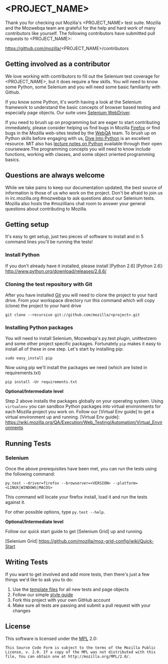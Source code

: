 <PROJECT_NAME>
=====================
Thank you for checking out Mozilla's <PROJECT_NAME> test suite. Mozilla and the Mozwebqa team are grateful for the help and hard work of many contributors like yourself.
The following contributors have submitted pull requests to <PROJECT_NAME>:

https://github.com/mozilla/<PROJECT_NAME>/contributors

Getting involved as a contributor
------------------------------------------
We love working with contributors to fill out the Selenium test coverage for <PROJECT_NAME>, but it does require a few skills. You will need to know some Python, some Selenium and you will need some basic familiarity with Github.

If you know some Python, it's worth having a look at the Selenium framework to understand the basic concepts of browser based testing and especially page objects. Our suite uses [Selenium WebDriver][webdriver].

If you need to brush up on programming but are eager to start contributing immediately, please consider helping us find bugs in Mozilla [Firefox][firefox] or find bugs in the Mozilla web-sites tested by the [WebQA][webqa] team. To brush up on Python skills before engaging with us, [Dive Into Python][dive] is an excellent resource. MIT also has [lecture notes on Python][mit] available through their open courseware.The programming concepts you will need to know include functions, working with classes, and some object oriented programming basics. 

[mit]: http://ocw.mit.edu/courses/electrical-engineering-and-computer-science/6-189-a-gentle-introduction-to-programming-using-python-january-iap-2011/
[dive]: http://www.diveintopython.net/toc/index.html
[webqa]: http://quality.mozilla.org/teams/web-qa/
[firefox]: http://quality.mozilla.org/teams/desktop-firefox/
[webdriver]: http://seleniumhq.org/docs/03_webdriver.html

Questions are always welcome
----------------------------
While we take pains to keep our documentation updated, the best source of information is those of us who work on the project.  Don't be afraid to join us in irc.mozilla.org #mozwebqa to ask questions about our Selenium tests.  Mozilla also hosts the #mozillians chat room to answer your general questions about contributing to Mozilla.

[mozwebqa]:http://02.chat.mibbit.com/?server=irc.mozilla.org&channel=#mozwebqa
[mozillians]:http://02.chat.mibbit.com/?server=irc.mozilla.org&channel=#mozillians

Getting setup
-------------
It's easy to get setup, just two pieces of software to install and in 5 command lines you'll be running the tests!

### Install Python
If you don't already have it installed, please install [Python 2.6]
[Python 2.6]: http://www.python.org/download/releases/2.6.6/

### Cloning the test repository with Git

After you have installed [Git] you will need to clone the project to your hard drive. From your workspace directory run this command which will copy (clone) the project to your hard drive

    git clone --recursive git://github.com/mozilla/<project>.git
[Git]: http://en.wikipedia.org/wiki/Git_%28software%29

### Installing Python packages
You will need to install Selenium, Mozwebqa's py.test plugin, unittestzero and some other project specific packages. Fortunately `pip` makes it easy to install all of these in one step. Let's start by installing pip:

    sudo easy_install pip
    
Now using pip we'll install the packages we need (which are listed in requirements.txt)

    pip install -Ur requirements.txt    

__Optional/Intermediate level__

Step 2 above installs the packages globally on your operating system. Using `virtualenv` you can sandbox Python packages into virtual environments for each Mozilla project you work on. Follow our [Virtual Env guide] to get a virtual environment up and running.
[Virtual Env guide]: https://wiki.mozilla.org/QA/Execution/Web_Testing/Automation/Virtual_Environments

Running Tests
-------------

### Selenium
Once the above prerequisites have been met, you can run the tests using the
following command:

    py.test --driver=firefox --browserver=<VERSION> --platform=<LINUX|WINDOWS|MACOS>

This command will locate your firefox install, load it and run the tests against it.

For other possible options, type `py.test --help`.

__Optional/Intermediate level__

Follow our quick start guide to get [Selenium Grid] up and running.

[Selenium Grid] https://github.com/mozilla/moz-grid-config/wiki/Quick-Start

Writing Tests
-------------
If you want to get involved and add more tests, then there's just a few things
we'd like to ask you to do:

1. Use the [template files][GitHub Templates] for all new tests and page objects
2. Follow our simple [style guide][Style Guide]
3. Fork this project with your own GitHub account
4. Make sure all tests are passing and submit a pull request with your changes

[GitHub Templates]: https://github.com/mozilla/mozwebqa-test-templates
[Style Guide]: https://wiki.mozilla.org/QA/Execution/Web_Testing/Docs/Automation/StyleGuide

License
-------
This software is licensed under the [MPL] 2.0:

    This Source Code Form is subject to the terms of the Mozilla Public
    License, v. 2.0. If a copy of the MPL was not distributed with this
    file, You can obtain one at http://mozilla.org/MPL/2.0/.

[MPL]: http://www.mozilla.org/MPL/2.0/
